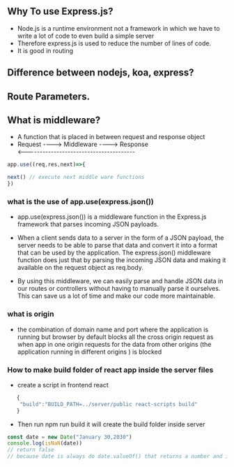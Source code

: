 ## Why To use Express.js?
- Node.js is a runtime environment not a framework in which we have to write a lot of code to even build a simple server
- Therefore express.js is used to reduce the number of lines of code.
- It is good in routing


## Difference between nodejs, koa, express?

## Route Parameters.


## What is middleware?
- A function that is placed in between request and response object
- Request ---->  Middleware ----> Response <br>
  <---------------------------------------
  
```js
app.use((req,res,next)=>{

next() // execute next middle ware functions
})


```          
      
### what is the use of app.use(express.json())

- app.use(express.json()) is a middleware function in the Express.js framework that parses incoming JSON payloads.

- When a client sends data to a server in the form of a JSON payload, the server needs to be able to parse that data and convert it into a format that can be used by the application. The express.json() middleware function does just that by parsing the incoming JSON data and making it available on the request object as req.body.

- By using this middleware, we can easily parse and handle JSON data in our routes or controllers without having to manually parse it ourselves. This can save us a lot of time and make our code more maintainable.



### what is origin 
- the combination of domain name and port where the application is running but browser by default blocks all the cross origin request as when app in one origin requests for the data from other origins (the application running in different origins ) is blocked


### How to make build folder of react app inside the server files

-  create a script in frontend react 
```js
   {
    "build":"BUILD_PATH=../server/public react-scripts build"
   }
```

- Then run npm run build it will create the build folder inside server


```js
const date = new Date("January 30,2030")
console.log(isNaN(date))
// return false
// because date is always do date.valueOf() that returns a number and if it is a date then only it returns a number otherwise if it is invalid date then it doesn't returns numbers
```

